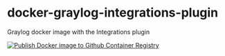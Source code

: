 # docker-graylog-integrations-plugin
Graylog docker image with the Integrations plugin

[![Publish Docker image to Github Container Registry](https://github.com/rhythmictech/docker-graylog-integrations-plugin/workflows/Publish%20Docker%20image%20to%20Github%20Container%20Registry/badge.svg)](https://github.com/rhythmictech/docker-graylog-integrations-plugin/actions?query=workflow%3A%22Publish+Docker+image+to+Github+Container+Registry%22)
